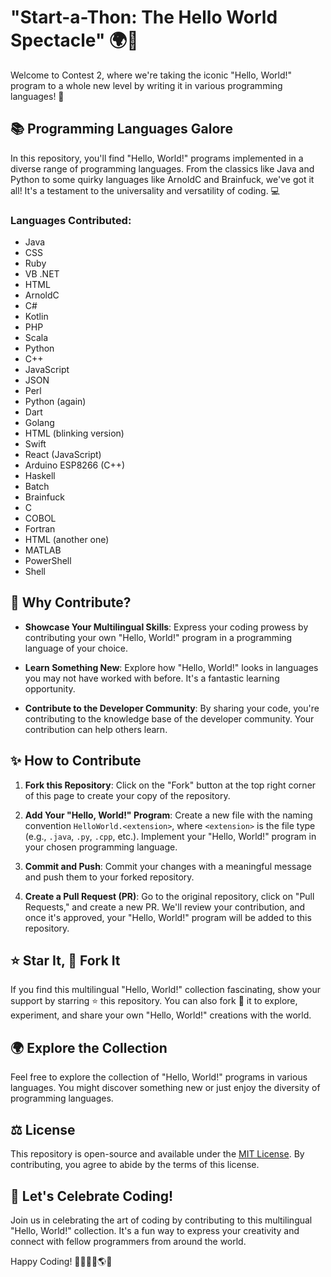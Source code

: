 # "Start-a-Thon: The Hello World Spectacle" 🌍👋

Welcome to Contest 2, where we're taking the iconic "Hello, World!" program to a whole new level by writing it in various programming languages! 🎉

## 📚 Programming Languages Galore

In this repository, you'll find "Hello, World!" programs implemented in a diverse range of programming languages. From the classics like Java and Python to some quirky languages like ArnoldC and Brainfuck, we've got it all! It's a testament to the universality and versatility of coding. 💻

### Languages Contributed:

- Java
- CSS
- Ruby
- VB .NET
- HTML
- ArnoldC
- C#
- Kotlin
- PHP
- Scala
- Python
- C++
- JavaScript
- JSON
- Perl
- Python (again)
- Dart
- Golang
- HTML (blinking version)
- Swift
- React (JavaScript)
- Arduino ESP8266 (C++)
- Haskell
- Batch
- Brainfuck
- C
- COBOL
- Fortran
- HTML (another one)
- MATLAB
- PowerShell
- Shell



## 🌟 Why Contribute?

- **Showcase Your Multilingual Skills**: Express your coding prowess by contributing your own "Hello, World!" program in a programming language of your choice.

- **Learn Something New**: Explore how "Hello, World!" looks in languages you may not have worked with before. It's a fantastic learning opportunity.

- **Contribute to the Developer Community**: By sharing your code, you're contributing to the knowledge base of the developer community. Your contribution can help others learn.

## ✨ How to Contribute

1. **Fork this Repository**: Click on the "Fork" button at the top right corner of this page to create your copy of the repository.

2. **Add Your "Hello, World!" Program**: Create a new file with the naming convention `HelloWorld.<extension>`, where `<extension>` is the file type (e.g., `.java`, `.py`, `.cpp`, etc.). Implement your "Hello, World!" program in your chosen programming language.

3. **Commit and Push**: Commit your changes with a meaningful message and push them to your forked repository.

4. **Create a Pull Request (PR)**: Go to the original repository, click on "Pull Requests," and create a new PR. We'll review your contribution, and once it's approved, your "Hello, World!" program will be added to this repository.

## ⭐ Star It, 🍴 Fork It

If you find this multilingual "Hello, World!" collection fascinating, show your support by starring ⭐ this repository. You can also fork 🍴 it to explore, experiment, and share your own "Hello, World!" creations with the world.

## 🌍 Explore the Collection

Feel free to explore the collection of "Hello, World!" programs in various languages. You might discover something new or just enjoy the diversity of programming languages.

## ⚖️ License

This repository is open-source and available under the [MIT License](LICENSE). By contributing, you agree to abide by the terms of this license.

## 🚀 Let's Celebrate Coding!

Join us in celebrating the art of coding by contributing to this multilingual "Hello, World!" collection. It's a fun way to express your creativity and connect with fellow programmers from around the world.

Happy Coding! 👩‍💻👨‍💻🌎🎈
